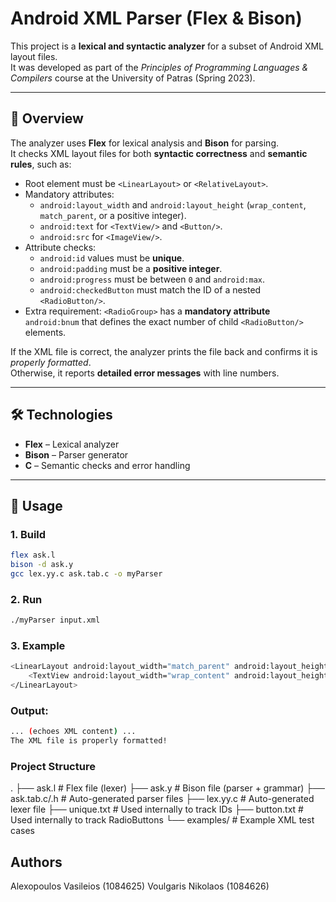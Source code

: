 # Android XML Parser (Flex & Bison)

This project is a **lexical and syntactic analyzer** for a subset of Android XML layout files.  
It was developed as part of the *Principles of Programming Languages & Compilers* course at the University of Patras (Spring 2023).

---

## 📌 Overview
The analyzer uses **Flex** for lexical analysis and **Bison** for parsing.  
It checks XML layout files for both **syntactic correctness** and **semantic rules**, such as:

- Root element must be `<LinearLayout>` or `<RelativeLayout>`.
- Mandatory attributes:
  - `android:layout_width` and `android:layout_height` (`wrap_content`, `match_parent`, or a positive integer).
  - `android:text` for `<TextView/>` and `<Button/>`.
  - `android:src` for `<ImageView/>`.
- Attribute checks:
  - `android:id` values must be **unique**.
  - `android:padding` must be a **positive integer**.
  - `android:progress` must be between `0` and `android:max`.
  - `android:checkedButton` must match the ID of a nested `<RadioButton/>`.
- Extra requirement: `<RadioGroup>` has a **mandatory attribute** `android:bnum` that defines the exact number of child `<RadioButton/>` elements.

If the XML file is correct, the analyzer prints the file back and confirms it is *properly formatted*.  
Otherwise, it reports **detailed error messages** with line numbers.

---

## 🛠️ Technologies
- **Flex** – Lexical analyzer
- **Bison** – Parser generator
- **C** – Semantic checks and error handling

---

## 🚀 Usage

### 1. Build
```bash
flex ask.l
bison -d ask.y
gcc lex.yy.c ask.tab.c -o myParser
```

### 2. Run
```bash
./myParser input.xml
```

### 3. Example
```bash
<LinearLayout android:layout_width="match_parent" android:layout_height="wrap_content">
    <TextView android:layout_width="wrap_content" android:layout_height="wrap_content" android:text="Hello World"/>
</LinearLayout>
```

### Output:
```bash
... (echoes XML content) ...
The XML file is properly formatted!
```

### Project Structure
.
├── ask.l          # Flex file (lexer)
├── ask.y          # Bison file (parser + grammar)
├── ask.tab.c/.h   # Auto-generated parser files
├── lex.yy.c       # Auto-generated lexer file
├── unique.txt     # Used internally to track IDs
├── button.txt     # Used internally to track RadioButtons
└── examples/      # Example XML test cases

## Authors
Alexopoulos Vasileios (1084625)
Voulgaris Nikolaos (1084626)
